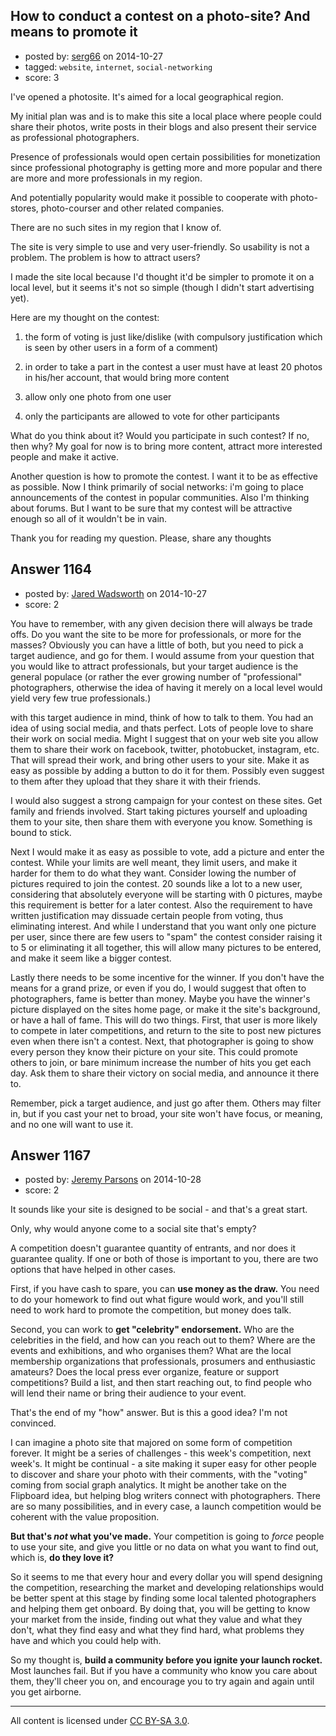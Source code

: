 ## How to conduct a contest on a photo-site? And means to promote it

- posted by: [serg66](https://stackexchange.com/users/345242/serg66) on 2014-10-27
- tagged: `website`, `internet`, `social-networking`
- score: 3

I've opened a photosite. 
It's aimed for a local geographical region.

My initial plan was and is to make this site a local place where people could share their photos, write posts in their blogs and also present their service as professional photographers. 

Presence of professionals would open certain possibilities for monetization since professional photography is getting more and more popular and there are more and more professionals in my region.

And potentially popularity would make it possible to cooperate with photo-stores, photo-courser and other related companies.

There are no such sites in my region that I know of.

The site is very simple to use and very user-friendly. So usability is not a problem. The problem is how to attract users?

I made the site local because I'd thought it'd be simpler to promote it on a local level, but it seems it's not so simple (though I didn't start advertising yet).

Here are my thought on the contest: 

1) the form of voting is just like/dislike (with compulsory justification which is seen by other users in a form of a comment)

2) in order to take a part in the contest a user must have at least 20 photos in his/her account, that would bring more content

3) allow only one photo from one user

4) only the participants are allowed to vote for other participants

What do you think about it? Would you participate in such contest? If no, then why? 
My goal for now is to bring more content, attract more interested people and make it active.

Another question is how to promote the contest. I want it to be as effective as possible. Now I think primarily of social networks: i'm going to place announcements of the contest in popular communities. Also I'm thinking about forums. But I want to be sure that my contest will be attractive enough so all of it wouldn't be in vain.

Thank you for reading my question. Please, share any thoughts


## Answer 1164

- posted by: [Jared Wadsworth](https://stackexchange.com/users/5056044/jared-wadsworth) on 2014-10-27
- score: 2

You have to remember, with any given decision there will always be trade offs. Do you want the site to be more for professionals, or more for the masses? Obviously you can have a little of both, but you need to pick a target audience, and go for them. I would assume from your question that you would like to attract professionals, but your target audience is the general populace (or rather the ever growing number of "professional" photographers, otherwise the idea of having it merely on a local level would yield very few true professionals.) 

with this target audience in mind, think of how to talk to them. You had an idea of using social media, and thats perfect. Lots of people love to share their work on social media. Might I suggest that on your web site you allow them to share their work on facebook, twitter, photobucket, instagram, etc. That will spread their work, and bring other users to your site. Make it as easy as possible by adding a button to do it for them. Possibly even suggest to them after they upload that they share it with their friends.

I would also suggest a strong campaign for your contest on these sites. Get family and friends involved. Start taking pictures yourself and uploading them to your site, then share them with everyone you know. Something is bound to stick.

Next I would make it as easy as possible to vote, add a picture and enter the contest. While your limits are well meant, they limit users, and make it harder for them to do what they want. Consider lowing the number of pictures required to join the contest. 20 sounds like a lot to a new user, considering that absolutely everyone will be starting with 0 pictures, maybe this requirement is better for a later contest. Also the requirement to have written justification may dissuade certain people from voting, thus eliminating interest. And while I understand that you want only one picture per user, since there are few users to "spam" the contest consider raising it to 5 or eliminating it all together, this will allow many pictures to be entered, and make it seem like a bigger contest.

Lastly there needs to be some incentive for the winner. If you don't have the means for a grand prize, or even if you do, I would suggest that often to photographers, fame is better than money. Maybe you have the winner's picture displayed on the sites home page, or make it the site's background, or have a hall of fame. This will do two things. First, that user is more likely to compete in later competitions, and return to the site to post new pictures even when there isn't a contest. Next, that photographer is going to show every person they know their picture on your site. This could promote others to join, or bare minimum increase the number of hits you get each day. Ask them to share their victory on social media, and announce it there to. 

Remember, pick a target audience, and just go after them. Others may filter in, but if you cast your net to broad, your site won't have focus, or meaning, and no one will want to use it.


## Answer 1167

- posted by: [Jeremy Parsons](https://stackexchange.com/users/497810/jeremy-parsons) on 2014-10-28
- score: 2

It sounds like your site is designed to be social - and that's a great start.

Only, why would anyone come to a social site that's empty?

A competition doesn't guarantee quantity of entrants, and nor does it guarantee quality. If one or both of those is important to you, there are two options that have helped in other cases.

First, if you have cash to spare, you can **use money as the draw.** You need to do your homework to find out what figure would work, and you'll still need to work hard to promote the competition, but money does talk.

Second, you can work to **get "celebrity" endorsement.**  Who are the celebrities in the field, and how can you reach out to them? Where are the events and exhibitions, and who organises them? What are the local membership organizations that professionals, prosumers and enthusiastic amateurs? Does the local press ever organize, feature or support competitions? Build a list, and then start reaching out, to find people who will lend their name or bring their audience to your event.

That's the end of my "how" answer. But is this a good idea? I'm not convinced.

I can imagine a photo site that majored on some form of competition forever. It might be a series of challenges - this week's competition, next week's. It might be continual - a site making it super easy for other people to discover and share your photo with their comments, with the "voting" coming from social graph analytics. It might be another take on the Flipboard idea, but helping blog writers connect with photographers. There are so many possibilities, and in every case, a launch competition would be coherent with the value proposition.

**But that's *not* what you've made.** Your competition is going to *force* people to use your site, and give you little or no data on what you want to find out, which is, **do they love it?** 

So it seems to me that every hour and every dollar you will spend designing the competition, researching the market and developing relationships would be better spent at this stage by finding some local talented photographers and helping them get onboard. By doing that, you will be getting to know your market from the inside, finding out what they value and what they don't, what they find easy and what they find hard, what problems they have and which you could help with.

So my thought is, **build a community before you ignite your launch rocket.** Most launches fail. But if you have a community who know you care about them, they'll cheer you on, and encourage you to try again and again until you get airborne.



---

All content is licensed under [CC BY-SA 3.0](https://creativecommons.org/licenses/by-sa/3.0/).
